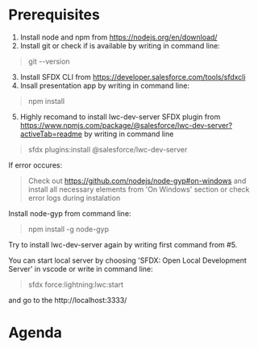 # Prerequisites

1. Install node and npm from https://nodejs.org/en/download/
2. Install git or check if is available by writing in command line:
> git --version

3. Install SFDX CLI from https://developer.salesforce.com/tools/sfdxcli
4. Insall presentation app by writing in command line:
> npm install

5. Highly recomand to install lwc-dev-server SFDX plugin from https://www.npmjs.com/package/@salesforce/lwc-dev-server?activeTab=readme by writing in command line
> sfdx plugins:install @salesforce/lwc-dev-server

If error occures:

> Check out https://github.com/nodejs/node-gyp#on-windows and install all necessary elements from 'On Windows' section or check error logs during instalation

Install node-gyp from command line:
> npm install -g node-gyp

Try to install lwc-dev-server again by writing first command from #5.

You can start local server by choosing 'SFDX: Open Local Development Server' in vscode or write in command line:
>sfdx force:lightning:lwc:start

and go to the http://localhost:3333/

# Agenda